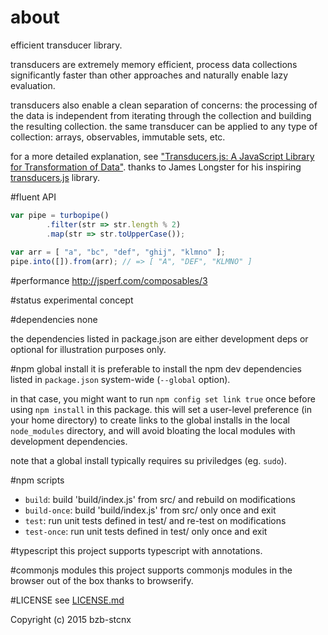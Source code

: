 # about
efficient transducer library.

transducers are extremely memory efficient, process data collections significantly faster than other approaches and naturally enable lazy evaluation.

transducers also enable a clean separation of concerns: the processing of the data is independent from iterating through the collection and building the resulting collection. the same transducer can be applied to any type of collection: arrays, observables, immutable sets, etc.

for a more detailed explanation, see ["Transducers.js: A JavaScript Library for Transformation of Data"](http://jlongster.com/Transducers.js--A-JavaScript-Library-for-Transformation-of-Data).
thanks to James Longster for his inspiring [transducers.js](https://github.com/jlongster/transducers.js) library.

#fluent API
```javascript
var pipe = turbopipe()
        .filter(str => str.length % 2)
        .map(str => str.toUpperCase());
        
var arr = [ "a", "bc", "def", "ghij", "klmno" ];
pipe.into([]).from(arr); // => [ "A", "DEF", "KLMNO" ]
```

#performance
http://jsperf.com/composables/3

#status
experimental concept

#dependencies
none

the dependencies listed in package.json are either development deps or optional for illustration purposes only.

#npm global install
it is preferable to install the npm dev dependencies listed in `package.json` system-wide
(`--global` option).

in that case, you might want to run `npm config set link true` once before using `npm install` in this package. this will set a user-level preference (in your home directory) to create links to the global installs in the local `node_modules` directory, and will avoid bloating the local modules with development dependencies.

note that a global install typically requires su priviledges (eg. `sudo`).

#npm scripts
* `build`: build 'build/index.js' from src/ and rebuild on modifications
* `build-once`: build 'build/index.js' from src/ only once and exit
* `test`: run unit tests defined in test/ and re-test on modifications
* `test-once`: run unit tests defined in test/ only once and exit

#typescript
this project supports typescript with annotations.

#commonjs modules
this project supports commonjs modules in the browser out of the box thanks to browserify.

#LICENSE
see [LICENSE.md](./LICENSE.md)

Copyright (c) 2015 bzb-stcnx
